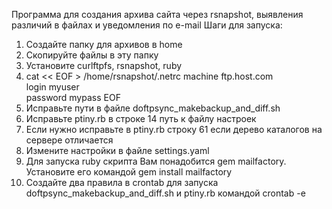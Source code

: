 Программа для создания архива сайта через rsnapshot, выявления различий в файлах и уведомления по e-mail
Шаги для запуска:

1. Создайте папку для архивов в home
2. Скопируйте файлы в эту папку
3. Установите curlftpfs, rsnapshot, ruby
4. cat << EOF > /home/rsnapshot/.netrc
  machine ftp.host.com  
  login myuser  
  password mypass 
  EOF
5. Исправьте пути в файле doftpsync_makebackup_and_diff.sh
6. Исправьте ptiny.rb в строке 14 путь к файлу настроек
7. Если нужно исправьте в ptiny.rb строку 61 если дерево каталогов на сервере отличается
8. Измените настройки в файле settings.yaml
9. Для запуска ruby скрипта Вам понадобится gem mailfactory. Установите его командой gem install mailfactory
10. Создайте два правила в crontab для запуска doftpsync_makebackup_and_diff.sh и ptiny.rb командой crontab -e

